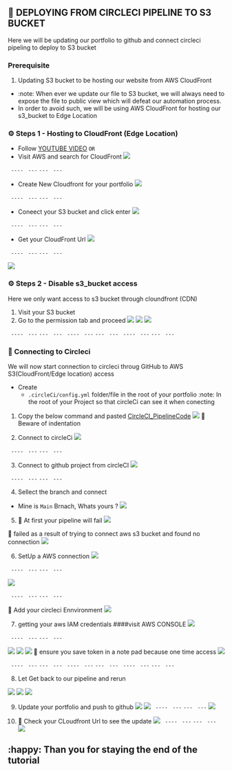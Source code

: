 ## :rocket: DEPLOYING FROM CIRCLECI PIPELINE TO S3 BUCKET
Here we will be updating our portfolio to github and connect circleci pipeling to deploy to S3 bucket 

### Prerequisite
1. Updating S3 bucket to be hosting our website from  AWS CloudFront
  - :note: When ever we update our file to S3 bucket, we will always need to expose the file to public view which will defeat our automation process.
  - In order to avoid such, we will be using AWS CloudFront for hosting our s3_bucket to Edge Location 

### ⚙️ Steps 1 - Hosting to CloudFront (Edge Location)
- Follow [YOUTUBE VIDEO](https://www.youtube.com/watch?v=-DDGYzKtNwc)
``` OR ```
- Visit AWS and search for CloudFront
![](./images/cloudFront_search.png)

```  ----  ```  ``` --- ``` ``` ---  ``` ``` --- ```

- Create New Cloudfront for your portfolio
![](./images/cloudFront_create.png)

```  ----  ```  ``` --- ``` ``` ---  ``` ``` --- ```

- Coneect your S3 bucket and click enter
![](./images/cloudFront_s3.png)

```  ----  ```  ``` --- ``` ``` ---  ``` ``` --- ```

- Get your CloudFront Url
![](./images/cloudFront_url1.png)

```  ----  ```  ``` --- ``` ``` ---  ``` ``` --- ```

![](./images/cloudFront_url.png)


### ⚙️ Steps 2 - Disable s3_bucket access 
Here we only want access to s3 bucket through cloundfront (CDN)
1. Visit your S3 bucket 
2. Go to the permission tab and proceed
![](./images/s3_bublic_access.png)
![](./images/s3_bublic_access2.png)
![](./images/s3_bublic_access4.png)



```  ----  ```  ``` --- ``` ``` ---  ``` ``` --- ```
```  ----  ```  ``` --- ``` ``` ---  ``` ``` --- ```
```  ----  ```  ``` --- ``` ``` ---  ``` ``` --- ```


### :rocket: Connecting to Circleci
We will now start connection to circleci throug GitHub to AWS S3(CloudFront/Edge location) access

- Create 
  - ``` .circleCi/config.yml ```  folder/file in the root of your portfolio
:note: In the root of your Project so that circleCi can see it when conecting

1. Copy the below command and pasted
[CircleCI_PipelineCode](https://github.com/dev-luqman/DevOps_Room/blob/main/.circleci/config.yml)
![](./images/circleCI_code3.png)
:book: Beware of indentation


2. Connect to circleCi
![](./images/circleci_home.png)

```  ----  ```  ``` --- ``` ``` ---  ``` ``` --- ```

3. Connect to github project from circleCI
![](./images/circleci_connect4.png)

```  ----  ```  ``` --- ``` ``` ---  ``` ``` --- ```

4. Sellect the branch and connect 
  - Mine is ``` Main ``` Brnach, Whats yours ?
![](./images/circleci_connect.png)

5. :construction: At first your pipeline will fail 
![](./images/circleci_failed2.png)

:book: failed as a result of trying to connect aws s3 bucket and found no connection
![](./images/circleci_failed1.png)

6. SetUp a AWS connection 
![](./images/project_setting.png)

```  ----  ```  ``` --- ``` ``` ---  ``` ``` --- ```

![](./images/environment_setting.png)

```  ----  ```  ``` --- ``` ``` ---  ``` ``` --- ```

:book: Add your circleci Ennvironment
![](./images/environment_add.png)

7. getting your aws IAM credentials
####visit AWS CONSOLE
![](./images/iam_credential2.png)

```  ----  ```  ``` --- ``` ``` ---  ``` ``` --- ```

![](./images/iam_credentials3.png)
![](./images/iam_credentials4.png)
![](./images/iam_credentials5.png)
:book: ensure you save token in a note pad because one time access
![](./images/iam_credentials7.png)


```  ----  ```  ``` --- ``` ``` ---  ``` ``` --- ```
```  ----  ```  ``` --- ``` ``` ---  ``` ``` --- ```
```  ----  ```  ``` --- ``` ``` ---  ``` ``` --- ```

8. Let Get back to our pipeline and rerun 

![](./images/circie_rerun.png)
![](./images/circleci_success.png)
![](./images/circleci_success2.png)


9. Update your portfolio and push to github
![](./images/updated_portfolio.png)
![](./images/circleci_Updating.png)
```  ----  ```  ``` --- ``` ``` ---  ``` ``` --- ```
![](./images/rerun_pipeline.png)


10. :dart: Check your CLoudfront Url to see the update
![](./images/cloudFront_url1.png)
```  ----  ```  ``` --- ``` ``` ---  ``` ``` --- ```
![](./images/CloudFront2.png)



 ## :happy: Than you for staying the end of the tutorial
 ### 
